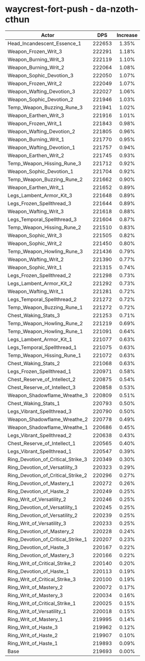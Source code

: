 # waycrest-fort-push - da-nzoth-cthun
| Actor | DPS | Increase |
|---|:---:|:---:|
|Head_Incandescent_Essence_1|222653|1.35%|
|Weapon_Frozen_Writ_3|222291|1.18%|
|Weapon_Burning_Writ_3|222119|1.10%|
|Weapon_Burning_Writ_2|222064|1.08%|
|Weapon_Sophic_Devotion_3|222050|1.07%|
|Weapon_Frozen_Writ_2|222049|1.07%|
|Weapon_Wafting_Devotion_3|222027|1.06%|
|Weapon_Sophic_Devotion_2|221946|1.03%|
|Temp_Weapon_Buzzing_Rune_3|221941|1.02%|
|Weapon_Earthen_Writ_3|221916|1.01%|
|Weapon_Frozen_Writ_1|221843|0.98%|
|Weapon_Wafting_Devotion_2|221805|0.96%|
|Weapon_Burning_Writ_1|221770|0.95%|
|Weapon_Wafting_Devotion_1|221757|0.94%|
|Weapon_Earthen_Writ_2|221745|0.93%|
|Temp_Weapon_Hissing_Rune_3|221712|0.92%|
|Weapon_Sophic_Devotion_1|221704|0.92%|
|Temp_Weapon_Buzzing_Rune_2|221662|0.90%|
|Weapon_Earthen_Writ_1|221652|0.89%|
|Legs_Lambent_Armor_Kit_3|221648|0.89%|
|Legs_Frozen_Spellthread_3|221644|0.89%|
|Weapon_Wafting_Writ_3|221618|0.88%|
|Legs_Temporal_Spellthread_3|221604|0.87%|
|Temp_Weapon_Hissing_Rune_2|221510|0.83%|
|Weapon_Sophic_Writ_3|221505|0.82%|
|Weapon_Sophic_Writ_2|221450|0.80%|
|Temp_Weapon_Howling_Rune_3|221436|0.79%|
|Weapon_Wafting_Writ_2|221390|0.77%|
|Weapon_Sophic_Writ_1|221315|0.74%|
|Legs_Frozen_Spellthread_2|221298|0.73%|
|Legs_Lambent_Armor_Kit_2|221292|0.73%|
|Weapon_Wafting_Writ_1|221281|0.72%|
|Legs_Temporal_Spellthread_2|221272|0.72%|
|Temp_Weapon_Buzzing_Rune_1|221272|0.72%|
|Chest_Waking_Stats_3|221253|0.71%|
|Temp_Weapon_Howling_Rune_2|221219|0.69%|
|Temp_Weapon_Howling_Rune_1|221091|0.64%|
|Legs_Lambent_Armor_Kit_1|221077|0.63%|
|Legs_Temporal_Spellthread_1|221075|0.63%|
|Temp_Weapon_Hissing_Rune_1|221072|0.63%|
|Chest_Waking_Stats_2|221068|0.63%|
|Legs_Frozen_Spellthread_1|220971|0.58%|
|Chest_Reserve_of_Intellect_2|220875|0.54%|
|Chest_Reserve_of_Intellect_3|220858|0.53%|
|Weapon_Shadowflame_Wreathe_3|220809|0.51%|
|Chest_Waking_Stats_1|220793|0.50%|
|Legs_Vibrant_Spellthread_3|220790|0.50%|
|Weapon_Shadowflame_Wreathe_2|220778|0.49%|
|Weapon_Shadowflame_Wreathe_1|220686|0.45%|
|Legs_Vibrant_Spellthread_2|220638|0.43%|
|Chest_Reserve_of_Intellect_1|220565|0.40%|
|Legs_Vibrant_Spellthread_1|220547|0.39%|
|Ring_Devotion_of_Critical_Strike_3|220349|0.30%|
|Ring_Devotion_of_Versatility_3|220323|0.29%|
|Ring_Devotion_of_Critical_Strike_2|220296|0.27%|
|Ring_Devotion_of_Mastery_1|220272|0.26%|
|Ring_Devotion_of_Haste_2|220249|0.25%|
|Ring_Writ_of_Versatility_2|220246|0.25%|
|Ring_Devotion_of_Versatility_1|220245|0.25%|
|Ring_Devotion_of_Versatility_2|220239|0.25%|
|Ring_Writ_of_Versatility_3|220233|0.25%|
|Ring_Devotion_of_Mastery_2|220228|0.24%|
|Ring_Devotion_of_Critical_Strike_1|220207|0.23%|
|Ring_Devotion_of_Haste_3|220167|0.22%|
|Ring_Devotion_of_Mastery_3|220166|0.22%|
|Ring_Writ_of_Critical_Strike_2|220140|0.20%|
|Ring_Devotion_of_Haste_1|220113|0.19%|
|Ring_Writ_of_Critical_Strike_3|220100|0.19%|
|Ring_Writ_of_Mastery_2|220072|0.17%|
|Ring_Writ_of_Mastery_3|220034|0.16%|
|Ring_Writ_of_Critical_Strike_1|220025|0.15%|
|Ring_Writ_of_Versatility_1|220018|0.15%|
|Ring_Writ_of_Mastery_1|219995|0.14%|
|Ring_Writ_of_Haste_3|219962|0.12%|
|Ring_Writ_of_Haste_2|219907|0.10%|
|Ring_Writ_of_Haste_1|219893|0.09%|
|Base|219693|0.00%|
